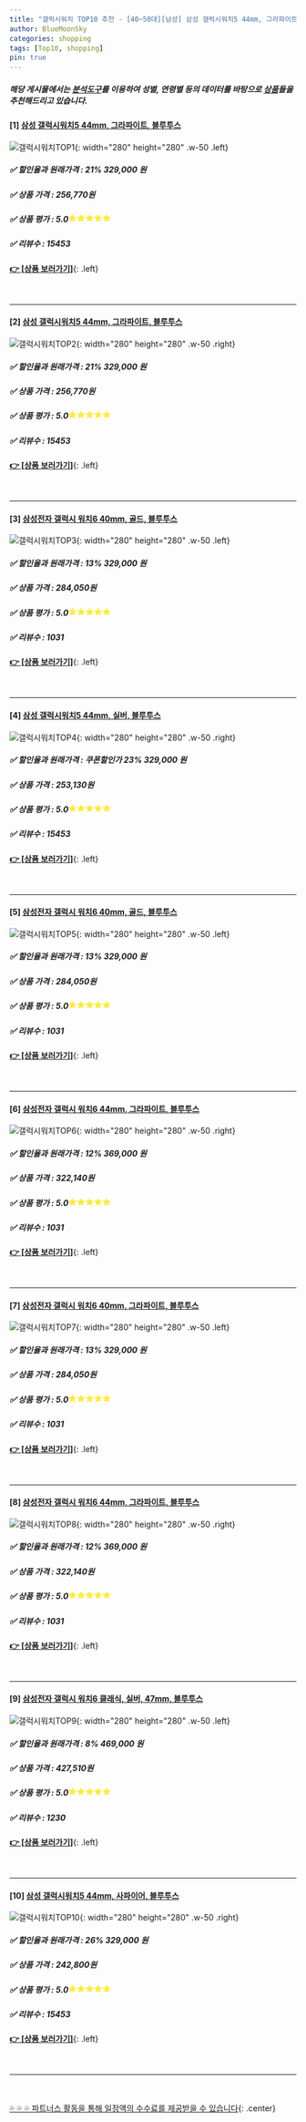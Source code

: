 ```yaml
---
title: "갤럭시워치 TOP10 추천 - [40~50대][남성] 삼성 갤럭시워치5 44mm, 그라파이트, 블루투스"
author: BlueMoonSky
categories: shopping
tags: [Top10, shopping]
pin: true
---
```


##### 해당 게시물에서는 [**분석도구**](https://itemscout.io/)를 이용하여 **성별**, **연령별** 등의 데이터를 바탕으로 [**상품**](https://link.coupang.com/a/baae76)들을 추천해드리고 있습니다.

#### [1] [삼성 갤럭시워치5 44mm, 그라파이트, 블루투스](https://link.coupang.com/re/AFFSDP?lptag=AF5964186&subid=bluemoonsky6999&pageKey=6675441423&traceid=V0-153&itemId=15374273875&vendorItemId=82594370348)
![갤럭시워치TOP1](https://thumbnail7.coupangcdn.com/thumbnails/remote/230x230ex/image/retail/images/8227220393717282-c508a0be-3e7b-4f83-857c-1f8c5ec9b614.jpg){: width="280" height="280" .w-50 .left}
##### ✅ 할인율과 원래가격 : 21%  329,000   원
##### ✅ 상품 가격 : 256,770원
##### ✅ 상품 평가 : 5.0<img class="star" width="15" alt="star" src="/assets/img/free-icon-star.png"><img class="star" width="15" alt="star" src="/assets/img/free-icon-star.png"><img class="star" width="15" alt="star" src="/assets/img/free-icon-star.png"><img class="star" width="15" alt="star" src="/assets/img/free-icon-star.png"><img class="star" width="15" alt="star" src="/assets/img/free-icon-star.png">
##### ✅ 리뷰수 : 15453
[**👉  [상품 보러가기]**](https://link.coupang.com/re/AFFSDP?lptag=AF5964186&subid=bluemoonsky6999&pageKey=6675441423&traceid=V0-153&itemId=15374273875&vendorItemId=82594370348){: .left}
<br>
<br>
<br>

***

#### [2] [삼성 갤럭시워치5 44mm, 그라파이트, 블루투스](https://link.coupang.com/re/AFFSDP?lptag=AF5964186&subid=bluemoonsky6999&pageKey=6675441423&traceid=V0-153&itemId=15374273875&vendorItemId=82594370348)
![갤럭시워치TOP2](https://thumbnail7.coupangcdn.com/thumbnails/remote/230x230ex/image/retail/images/8227220393717282-c508a0be-3e7b-4f83-857c-1f8c5ec9b614.jpg){: width="280" height="280" .w-50 .right}
##### ✅ 할인율과 원래가격 : 21%  329,000   원
##### ✅ 상품 가격 : 256,770원
##### ✅ 상품 평가 : 5.0<img class="star" width="15" alt="star" src="/assets/img/free-icon-star.png"><img class="star" width="15" alt="star" src="/assets/img/free-icon-star.png"><img class="star" width="15" alt="star" src="/assets/img/free-icon-star.png"><img class="star" width="15" alt="star" src="/assets/img/free-icon-star.png"><img class="star" width="15" alt="star" src="/assets/img/free-icon-star.png">
##### ✅ 리뷰수 : 15453
[**👉  [상품 보러가기]**](https://link.coupang.com/re/AFFSDP?lptag=AF5964186&subid=bluemoonsky6999&pageKey=6675441423&traceid=V0-153&itemId=15374273875&vendorItemId=82594370348){: .left}
<br>
<br>
<br>

***

#### [3] [삼성전자 갤럭시 워치6 40mm, 골드, 블루투스](https://link.coupang.com/re/AFFSDP?lptag=AF5964186&subid=bluemoonsky6999&pageKey=7405993243&traceid=V0-153&itemId=19178499695&vendorItemId=86296432531)
![갤럭시워치TOP3](https://thumbnail9.coupangcdn.com/thumbnails/remote/230x230ex/image/retail/images/586359210520905-2147f4c8-fc08-4dd9-aa2a-648a297d36d3.jpg){: width="280" height="280" .w-50 .left}
##### ✅ 할인율과 원래가격 : 13%  329,000   원
##### ✅ 상품 가격 : 284,050원
##### ✅ 상품 평가 : 5.0<img class="star" width="15" alt="star" src="/assets/img/free-icon-star.png"><img class="star" width="15" alt="star" src="/assets/img/free-icon-star.png"><img class="star" width="15" alt="star" src="/assets/img/free-icon-star.png"><img class="star" width="15" alt="star" src="/assets/img/free-icon-star.png"><img class="star" width="15" alt="star" src="/assets/img/free-icon-star.png">
##### ✅ 리뷰수 : 1031
[**👉  [상품 보러가기]**](https://link.coupang.com/re/AFFSDP?lptag=AF5964186&subid=bluemoonsky6999&pageKey=7405993243&traceid=V0-153&itemId=19178499695&vendorItemId=86296432531){: .left}
<br>
<br>
<br>

***

#### [4] [삼성 갤럭시워치5 44mm, 실버, 블루투스](https://link.coupang.com/re/AFFSDP?lptag=AF5964186&subid=bluemoonsky6999&pageKey=6675441423&traceid=V0-153&itemId=15374275325&vendorItemId=82594371815)
![갤럭시워치TOP4](https://thumbnail7.coupangcdn.com/thumbnails/remote/230x230ex/image/retail/images/7806778449399451-a0493d78-7e95-43f2-8534-480f22c1e881.jpg){: width="280" height="280" .w-50 .right}
##### ✅ 할인율과 원래가격 : 쿠폰할인가 23%  329,000   원
##### ✅ 상품 가격 : 253,130원
##### ✅ 상품 평가 : 5.0<img class="star" width="15" alt="star" src="/assets/img/free-icon-star.png"><img class="star" width="15" alt="star" src="/assets/img/free-icon-star.png"><img class="star" width="15" alt="star" src="/assets/img/free-icon-star.png"><img class="star" width="15" alt="star" src="/assets/img/free-icon-star.png"><img class="star" width="15" alt="star" src="/assets/img/free-icon-star.png">
##### ✅ 리뷰수 : 15453
[**👉  [상품 보러가기]**](https://link.coupang.com/re/AFFSDP?lptag=AF5964186&subid=bluemoonsky6999&pageKey=6675441423&traceid=V0-153&itemId=15374275325&vendorItemId=82594371815){: .left}
<br>
<br>
<br>

***

#### [5] [삼성전자 갤럭시 워치6 40mm, 골드, 블루투스](https://link.coupang.com/re/AFFSDP?lptag=AF5964186&subid=bluemoonsky6999&pageKey=7405993243&traceid=V0-153&itemId=19178499695&vendorItemId=86296432531)
![갤럭시워치TOP5](https://thumbnail9.coupangcdn.com/thumbnails/remote/230x230ex/image/retail/images/586359210520905-2147f4c8-fc08-4dd9-aa2a-648a297d36d3.jpg){: width="280" height="280" .w-50 .left}
##### ✅ 할인율과 원래가격 : 13%  329,000   원
##### ✅ 상품 가격 : 284,050원
##### ✅ 상품 평가 : 5.0<img class="star" width="15" alt="star" src="/assets/img/free-icon-star.png"><img class="star" width="15" alt="star" src="/assets/img/free-icon-star.png"><img class="star" width="15" alt="star" src="/assets/img/free-icon-star.png"><img class="star" width="15" alt="star" src="/assets/img/free-icon-star.png"><img class="star" width="15" alt="star" src="/assets/img/free-icon-star.png">
##### ✅ 리뷰수 : 1031
[**👉  [상품 보러가기]**](https://link.coupang.com/re/AFFSDP?lptag=AF5964186&subid=bluemoonsky6999&pageKey=7405993243&traceid=V0-153&itemId=19178499695&vendorItemId=86296432531){: .left}
<br>
<br>
<br>

***

#### [6] [삼성전자 갤럭시 워치6 44mm, 그라파이트, 블루투스](https://link.coupang.com/re/AFFSDP?lptag=AF5964186&subid=bluemoonsky6999&pageKey=7405993243&traceid=V0-153&itemId=19178499694&vendorItemId=86296432520)
![갤럭시워치TOP6](https://thumbnail8.coupangcdn.com/thumbnails/remote/230x230ex/image/retail/images/6436262819205713-57d00ddd-eb6c-4d07-a117-91499a1beec4.jpg){: width="280" height="280" .w-50 .right}
##### ✅ 할인율과 원래가격 : 12%  369,000   원
##### ✅ 상품 가격 : 322,140원
##### ✅ 상품 평가 : 5.0<img class="star" width="15" alt="star" src="/assets/img/free-icon-star.png"><img class="star" width="15" alt="star" src="/assets/img/free-icon-star.png"><img class="star" width="15" alt="star" src="/assets/img/free-icon-star.png"><img class="star" width="15" alt="star" src="/assets/img/free-icon-star.png"><img class="star" width="15" alt="star" src="/assets/img/free-icon-star.png">
##### ✅ 리뷰수 : 1031
[**👉  [상품 보러가기]**](https://link.coupang.com/re/AFFSDP?lptag=AF5964186&subid=bluemoonsky6999&pageKey=7405993243&traceid=V0-153&itemId=19178499694&vendorItemId=86296432520){: .left}
<br>
<br>
<br>

***

#### [7] [삼성전자 갤럭시 워치6 40mm, 그라파이트, 블루투스](https://link.coupang.com/re/AFFSDP?lptag=AF5964186&subid=bluemoonsky6999&pageKey=7405993243&traceid=V0-153&itemId=19178499696&vendorItemId=86296432548)
![갤럭시워치TOP7](https://thumbnail7.coupangcdn.com/thumbnails/remote/230x230ex/image/retail/images/5131839763577018-a0c9b29a-3ab4-4984-bcb1-ef170351c838.jpg){: width="280" height="280" .w-50 .left}
##### ✅ 할인율과 원래가격 : 13%  329,000   원
##### ✅ 상품 가격 : 284,050원
##### ✅ 상품 평가 : 5.0<img class="star" width="15" alt="star" src="/assets/img/free-icon-star.png"><img class="star" width="15" alt="star" src="/assets/img/free-icon-star.png"><img class="star" width="15" alt="star" src="/assets/img/free-icon-star.png"><img class="star" width="15" alt="star" src="/assets/img/free-icon-star.png"><img class="star" width="15" alt="star" src="/assets/img/free-icon-star.png">
##### ✅ 리뷰수 : 1031
[**👉  [상품 보러가기]**](https://link.coupang.com/re/AFFSDP?lptag=AF5964186&subid=bluemoonsky6999&pageKey=7405993243&traceid=V0-153&itemId=19178499696&vendorItemId=86296432548){: .left}
<br>
<br>
<br>

***

#### [8] [삼성전자 갤럭시 워치6 44mm, 그라파이트, 블루투스](https://link.coupang.com/re/AFFSDP?lptag=AF5964186&subid=bluemoonsky6999&pageKey=7405993243&traceid=V0-153&itemId=19178499694&vendorItemId=86296432520)
![갤럭시워치TOP8](https://thumbnail8.coupangcdn.com/thumbnails/remote/230x230ex/image/retail/images/6436262819205713-57d00ddd-eb6c-4d07-a117-91499a1beec4.jpg){: width="280" height="280" .w-50 .right}
##### ✅ 할인율과 원래가격 : 12%  369,000   원
##### ✅ 상품 가격 : 322,140원
##### ✅ 상품 평가 : 5.0<img class="star" width="15" alt="star" src="/assets/img/free-icon-star.png"><img class="star" width="15" alt="star" src="/assets/img/free-icon-star.png"><img class="star" width="15" alt="star" src="/assets/img/free-icon-star.png"><img class="star" width="15" alt="star" src="/assets/img/free-icon-star.png"><img class="star" width="15" alt="star" src="/assets/img/free-icon-star.png">
##### ✅ 리뷰수 : 1031
[**👉  [상품 보러가기]**](https://link.coupang.com/re/AFFSDP?lptag=AF5964186&subid=bluemoonsky6999&pageKey=7405993243&traceid=V0-153&itemId=19178499694&vendorItemId=86296432520){: .left}
<br>
<br>
<br>

***

#### [9] [삼성전자 갤럭시 워치6 클래식, 실버, 47mm, 블루투스](https://link.coupang.com/re/AFFSDP?lptag=AF5964186&subid=bluemoonsky6999&pageKey=7405993236&traceid=V0-153&itemId=19178499549&vendorItemId=86296432377)
![갤럭시워치TOP9](https://thumbnail7.coupangcdn.com/thumbnails/remote/230x230ex/image/retail/images/5896127511385871-f9989411-dcf9-47bc-92be-ae02ca0cf424.jpg){: width="280" height="280" .w-50 .left}
##### ✅ 할인율과 원래가격 : 8%  469,000   원
##### ✅ 상품 가격 : 427,510원
##### ✅ 상품 평가 : 5.0<img class="star" width="15" alt="star" src="/assets/img/free-icon-star.png"><img class="star" width="15" alt="star" src="/assets/img/free-icon-star.png"><img class="star" width="15" alt="star" src="/assets/img/free-icon-star.png"><img class="star" width="15" alt="star" src="/assets/img/free-icon-star.png"><img class="star" width="15" alt="star" src="/assets/img/free-icon-star.png">
##### ✅ 리뷰수 : 1230
[**👉  [상품 보러가기]**](https://link.coupang.com/re/AFFSDP?lptag=AF5964186&subid=bluemoonsky6999&pageKey=7405993236&traceid=V0-153&itemId=19178499549&vendorItemId=86296432377){: .left}
<br>
<br>
<br>

***

#### [10] [삼성 갤럭시워치5 44mm, 사파이어, 블루투스](https://link.coupang.com/re/AFFSDP?lptag=AF5964186&subid=bluemoonsky6999&pageKey=6675441423&traceid=V0-153&itemId=15374275328&vendorItemId=82594371811)
![갤럭시워치TOP10](https://thumbnail7.coupangcdn.com/thumbnails/remote/230x230ex/image/retail/images/8237986953262522-f56a4e68-276d-4ea0-abbb-fa74a20a93bd.jpg){: width="280" height="280" .w-50 .right}
##### ✅ 할인율과 원래가격 : 26%  329,000   원
##### ✅ 상품 가격 : 242,800원
##### ✅ 상품 평가 : 5.0<img class="star" width="15" alt="star" src="/assets/img/free-icon-star.png"><img class="star" width="15" alt="star" src="/assets/img/free-icon-star.png"><img class="star" width="15" alt="star" src="/assets/img/free-icon-star.png"><img class="star" width="15" alt="star" src="/assets/img/free-icon-star.png"><img class="star" width="15" alt="star" src="/assets/img/free-icon-star.png">
##### ✅ 리뷰수 : 15453
[**👉  [상품 보러가기]**](https://link.coupang.com/re/AFFSDP?lptag=AF5964186&subid=bluemoonsky6999&pageKey=6675441423&traceid=V0-153&itemId=15374275328&vendorItemId=82594371811){: .left}
<br>
<br>
<br>

***
<br><br>[💦 💦 💦 파트너스 활동을 통해 일정액의 수수료를 제공받을 수 있습니다](https://link.coupang.com/a/baae76){: .center}